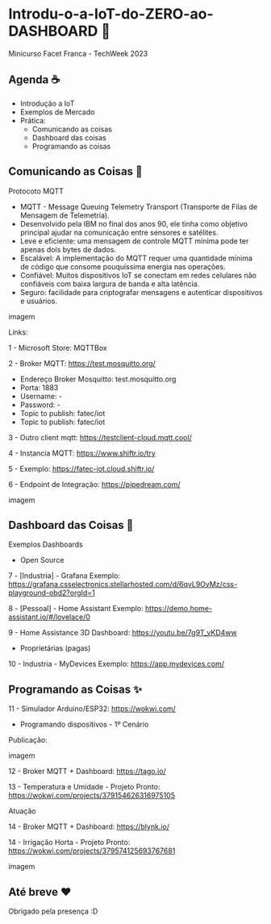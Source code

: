 # Introdu-o-a-IoT-do-ZERO-ao-DASHBOARD 📜
Minicurso Facet Franca - TechWeek 2023

## Agenda ☕️

- Introdução a IoT
- Exemplos de Mercado
- Prática:
  - Comunicando as coisas
  - Dashboard das coisas
  - Programando as coisas

## Comunicando as Coisas 🎉

Protocoto MQTT
- MQTT - Message Queuing Telemetry Transport (Transporte de Filas de Mensagem de Telemetria).
- Desenvolvido pela IBM no final dos anos 90, ele tinha como objetivo principal ajudar na comunicação entre sensores e satélites.
- Leve e eficiente: uma mensagem de controle MQTT mínima pode ter apenas dois bytes de dados.
- Escalável: A implementação do MQTT requer uma quantidade mínima de código que consome pouquíssima energia nas operações.
- Confiável: Muitos dispositivos IoT se conectam em redes celulares não confiáveis com baixa largura de banda e alta latência.
- Seguro: facilidade para criptografar mensagens e autenticar dispositivos e usuários.

imagem

Links:

1 - Microsoft Store: MQTTBox

2 - Broker MQTT: https://test.mosquitto.org/

- Endereço Broker Mosquitto: test.mosquitto.org
- Porta: 1883
- Username: -
- Password: -
- Topic to publish: fatec/iot
- Topic to publish: fatec/iot

3 - Outro client mqtt: https://testclient-cloud.mqtt.cool/

4 - Instancia MQTT: https://www.shiftr.io/try

5 - Exemplo: https://fatec-iot.cloud.shiftr.io/

6 - Endpoint de Integração: https://pipedream.com/

imagem

## Dashboard das Coisas 🦄

Exemplos Dashboards

- Open Source
  
7 - [Industria] - Grafana Exemplo: https://grafana.csselectronics.stellarhosted.com/d/6qvL9OvMz/css-playground-obd2?orgId=1

8 - [Pessoal] - Home Assistant Exemplo: https://demo.home-assistant.io/#/lovelace/0

9 - Home Assistance 3D Dashboard: https://youtu.be/7g9T_vKD4ww

- Proprietárias (pagas)

10 - Industria - MyDevices Exemplo: https://app.mydevices.com/

## Programando as Coisas ✨

11 - Simulador Arduino/ESP32: https://wokwi.com/

- Programando dispositivos - 1º Cenário

Publicação:

imagem

12 - Broker MQTT + Dashboard: https://tago.io/

13 - Temperatura e Umidade - Projeto Pronto: https://wokwi.com/projects/379154626316975105

Atuação

14 - Broker MQTT + Dashboard: https://blynk.io/

14 - Irrigação Horta - Projeto Pronto: https://wokwi.com/projects/379574125693767681

imagem

## Até breve ❤️

Obrigado pela presença :D
